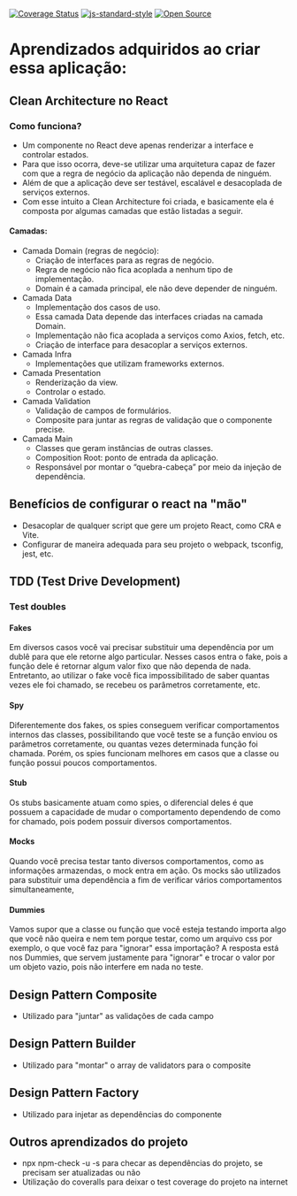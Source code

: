 [![Coverage Status](https://coveralls.io/repos/github/jvolima/clean-architecture/badge.svg?branch=master)](https://coveralls.io/github/jvolima/clean-architecture?branch=master)
[![js-standard-style](https://img.shields.io/badge/code%20style-standard-brightgreen.svg)](http://standardjs.com)
[![Open Source](https://badges.frapsoft.com/os/v1/open-source.svg?v=103)](https://opensource.org/)

# Aprendizados adquiridos ao criar essa aplicação:

## Clean Architecture no React
### Como funciona?
- Um componente no React deve apenas renderizar a interface e controlar estados.
- Para que isso ocorra, deve-se utilizar uma arquitetura capaz de fazer com que a regra de negócio da aplicação não dependa de ninguém. 
- Além de que a aplicação deve ser testável, escalável e desacoplada de serviços externos.
- Com esse intuito a Clean Architecture foi criada, e basicamente ela é composta por algumas camadas que estão listadas a seguir.

#### Camadas:
- Camada Domain (regras de negócio):
    - Criação de interfaces para as regras de negócio.
    - Regra de negócio não fica acoplada a nenhum tipo de implementação.
    - Domain é a camada principal, ele não deve depender de ninguém.
- Camada Data
    - Implementação dos casos de uso.
    - Essa camada Data depende das interfaces criadas na camada Domain.
    - Implementação não fica acoplada a serviços como Axios, fetch, etc.
    - Criação de interface para desacoplar a serviços externos.
- Camada Infra
    - Implementações que utilizam frameworks externos.
- Camada Presentation
    - Renderização da view.
    - Controlar o estado.
- Camada Validation
    - Validação de campos de formulários.
    - Composite para juntar as regras de validação que o componente precise.
- Camada Main
    - Classes que geram instâncias de outras classes.
    - Composition Root: ponto de entrada da aplicação.
    - Responsável por montar o “quebra-cabeça” por meio da injeção de dependência.

## Benefícios de configurar o react na "mão"
- Desacoplar de qualquer script que gere um projeto React, como CRA e Vite.
- Configurar de maneira adequada para seu projeto o webpack, tsconfig, jest, etc.

## TDD (Test Drive Development)
### Test doubles
#### Fakes
Em diversos casos você vai precisar substituir uma dependência por um dublê para que ele retorne algo particular. Nesses casos entra o fake, pois a função dele é retornar algum valor fixo que não dependa de nada. Entretanto, ao utilizar o fake você fica impossibilitado de saber quantas vezes ele foi chamado, se recebeu os parâmetros corretamente, etc.

#### Spy
Diferentemente dos fakes, os spies conseguem verificar comportamentos internos das classes, possibilitando que você teste se a função enviou os parâmetros corretamente, ou quantas vezes determinada função foi chamada. Porém, os spies funcionam melhores em casos que a classe ou função possui poucos comportamentos.

#### Stub
Os stubs basicamente atuam como spies, o diferencial deles é que possuem a capacidade de mudar o comportamento dependendo de como for chamado, pois podem possuir diversos comportamentos. 

#### Mocks
Quando você precisa testar tanto diversos comportamentos, como as informações armazendas, o mock entra em ação. Os mocks são utilizados para substituir uma dependência a fim de verificar vários comportamentos simultaneamente,

#### Dummies
Vamos supor que a classe ou função que você esteja testando importa algo que você não queira e nem tem porque testar, como um arquivo css por exemplo, o que você faz para "ignorar" essa importação? A resposta está nos Dummies, que servem justamente para "ignorar" e trocar o valor por um objeto vazio, pois não interfere em nada no teste.

## Design Pattern Composite
- Utilizado para "juntar" as validações de cada campo

## Design Pattern Builder
- Utilizado para "montar" o array de validators para o composite

## Design Pattern Factory
- Utilizado para injetar as dependências do componente

## Outros aprendizados do projeto
- npx npm-check -u -s para checar as dependências do projeto, se precisam ser atualizadas ou não
- Utilização do coveralls para deixar o test coverage do projeto na internet